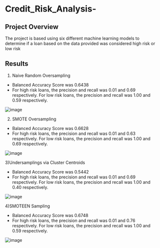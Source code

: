 # Credit_Risk_Analysis-

## Project Overview

The project is based using six different machine learning models to determine if a loan based on the data provided was considered high risk or low risk

## Results

1) Naive Random Oversampling

- Balanced Accuracy Score was 0.6438
- For high risk loans, the precision and recall was 0.01 and 0.69 respectively. For low risk loans, the precision and recall was 1.00 and 0.59 respectively.

![image](https://github.com/Dibarra11/Credit_Risk_Analysis-/blob/02c021d4d9bd02074ba78b42ef579642514f0f5e/Naive%20Random%20Oversampling.png)

2) SMOTE Oversampling

- Balanced Accuracy Score was 0.6628
- For high risk loans, the precision and recall was 0.01 and 0.63 respectively. For low risk loans, the precision and recall was 1.00 and 0.69 respectively.

![image](https://github.com/Dibarra11/Credit_Risk_Analysis-/blob/dd72b1f2ff4f7fbf994e94843c13028b6d3dce44/SMOTE%20Oversampling.png)

3)Undersamplings via Cluster Centroids

- Balanced Accuracy Score was 0.5442
- For high risk loans, the precision and recall was 0.01 and 0.69 respectively. For low risk loans, the precision and recall was 1.00 and 0.40 respectively.

![image](https://github.com/Dibarra11/Credit_Risk_Analysis-/blob/7fc5e3fa57c75fe2e9181d56000b9baab258fb50/Undersampling%20Via%20Cluster%20Centroids.png)

4)SMOTEEN Sampling

- Balanced Accuracy Score was 0.6748
- For high risk loans, the precision and recall was 0.01 and 0.76 respectively. For low risk loans, the precision and recall was 1.00 and 0.59 respectively.

![image]()
